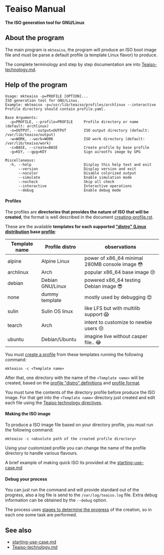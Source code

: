 Teaiso Manual
======

**The ISO generation tool for GNU/Linux**

## About the program

The main program is `mkteaiso`, the program will produce an ISO boot image file and must be parse a default profile (a template Linux flavor) to produce. 

The complete terminology and step by step documentation are into [Teaiso-technology.md](Teaiso-technology.md).

## Help of the program

```
Usage: mkteaiso -p=PROFILE [OPTION]...
ISO generation tool for GNU/Linux.
Example: mkteaiso -p=/usr/lib/teaiso/profiles/archlinux --interactive
Profile directory should contain profile.yaml.

Base Arguments:
  -p=PROFILE, --profile=PROFILE     Profile directory or name (default: archlinux)
  -o=OUTPUT, --output=OUTPUT        ISO output directory (default: /var/lib/teaiso/output)
  -w=WORK, --work=WORK              ISO work directory (default: /var/lib/teaiso/work)
  -c=BASE, --create=BASE            Create profile by base profile
  -g=KEY, --gpg=KEY                 Sign airootfs image by GPG

Miscellaneous:
  -h, --help                        Display this help text and exit
      --version                     Display version and exit
      --nocolor                     Disable colorized output
      --simulate                    Enable simulation mode
      --nocheck                     Skip all check
      --interactive                 Interactive operations
      --debug                       Enable debug mode
```
 
#### Profiles
 
The profiles are **directories that provides the nature of ISO that will be created**, the format is well described in the document [creating-profile.rst](creating-profile.rst).

These are the available **templates for each supported ["distro" (Linux distribution](Teaiso-technology.md#terminology) base [profile](Teaiso-technology.md#profiles-definitions)**:

| Template name | Profile distro  | observations                 |
| ------------ | ---------------- | ---------------------------- |
| alpine       | Alpine Linux     | power of x86_64 minimal 280MB console image 😳 |
| archlinux    | Arch             | popular x86_64 base image 😒 |
| debian       | Debian GNU/Linux | powered x86_64 testing Debian image 😎  |
| none         | dummy template   | mostly used by debugging 😍 |
| sulin        | Sulin OS linux   | like LFS but with multilib support 😱 |
| tearch       | Arch             | intent to customize to newbie users 😒 |
| ubuntu       | Debian/Ubuntu    | imagine live without casper file.. 😂 |


You must [create a profile](creating-profile.rst) from these templates running the following command: 

`mkteaiso -c <Template name>`

After that, one directory with the name of the `<Template name>` will be created, based on the [profile "distro" definitions](porting-distribution.rst) and [profile format](creating-profile.rst).

You must tune the contents of the directory profile before produce the ISO image. For that get into the `<Template name>` directory just created and edit each file using the [Teaiso technology directives](Teaiso-technology.md).

#### Making the ISO image

To produce a ISO image file based on your directory profile, you must run the following command:

`mkteaiso -c <absolute path of the created profile directory>`

Using your customized profile you can change the name of the profile directory to handle various flavours.

A brief example of making quick ISO its provided at the [starting-use-case.md](starting-use-case.md#customization-example)

#### Debug your process

You can just run the command and will provide standard out of the progress, also a log file is send to the `/var/log/teaiso.log` file. Extra debug information can be obtained by the `--debug` option.

The process uses [stages to determine the progress](Teaiso-technology.md#stage-runlevels) of the creation, 
so in each one some task are performed.

## See also

* [starting-use-case.md](starting-use-case.md)
* [Teaiso-technology.md](Teaiso-technology.md)
